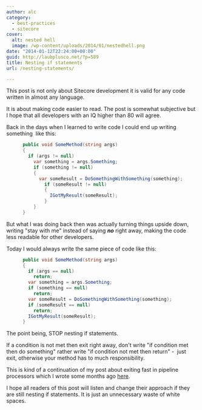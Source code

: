 ```yaml
---
author: alc
category:
  - best-practices
  - sitecore
cover:
  alt: nested hell
  image: /wp-content/uploads/2014/01/nestedhell.png
date: "2014-01-12T22:24:00+00:00"
guid: http://laubplusco.net/?p=589
title: Nesting if statements
url: /nesting-statements/

---
```

This post is not only about Sitecore development it is valid for any code written in almost any language.

It is about making code easier to read. The post is somewhat subjective but I hope that all developers with an IQ higher than 80 will agree.

Back in the days when I learned to write code I could end up writing something  like this:

```c#
      public void SomeMethod(string args)
      {
        if (args != null)
          var something = args.Something;
          if (something != null)
          {
            var someResult = DoSomethingWithSomething(something);
              if (someResult != null)
              {
                IGotMyResult(someResult);
              }
          }
      }
```

But what I was doing back then was actually turning things upside down, writing "stay with me" instead of saying _**no**_ right away, making the code less readable for other developers.

Today I would always write the same piece of code like this:

```c#
      public void SomeMethod(string args)
      {
        if (args == null)
          return;
        var something = args.Something;
        if (something == null)
          return;
        var someResult = DoSomethingWithSomething(something);
        if (someResult == null)
          return;
        IGotMyResult(someResult);
      }
```

The point being, STOP nesting if statements.

If a condition is not met then exit right away, don't write "if condition met then do something" rather write "if condition not met then return" -  just exit, otherwise your method has to much responsibility.

This is kind of a continuation of my post about exiting fast in pipeline processors which I wrote some months ago [here](/sitecore-pipelines/ "A note about Sitecore pipelines").

I hope all readers of this post will listen and change their approach if they are still nesting if statements. It is just an unnecessary waste of white spaces.
